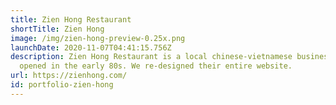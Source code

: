 ```yaml
---
title: Zien Hong Restaurant
shortTitle: Zien Hong
image: /img/zien-hong-preview-0.25x.png
launchDate: 2020-11-07T04:41:15.756Z
description: Zien Hong Restaurant is a local chinese-vietnamese business that
  opened in the early 80s. We re-designed their entire website.
url: https://zienhong.com/
id: portfolio-zien-hong
---
```

